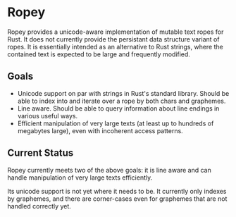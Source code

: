# Ropey

Ropey provides a unicode-aware implementation of mutable text ropes for Rust.  It does not currently provide the persistant data structure variant of ropes.  It is essentially intended as an alternative to Rust strings, where the contained text is expected to be large and frequently modified.

## Goals

- Unicode support on par with strings in Rust's standard library.  Should be able to index into and iterate over a rope by both chars and graphemes.
- Line aware.  Should be able to query information about line endings in various useful ways.
- Efficient manipulation of very large texts (at least up to hundreds of megabytes large), even with incoherent access patterns.

## Current Status

Ropey currently meets two of the above goals: it is line aware and can handle manipulation of very large texts efficiently.

Its unicode support is not yet where it needs to be.  It currently only indexes by graphemes, and there are corner-cases even for graphemes that are not handled correctly yet.
